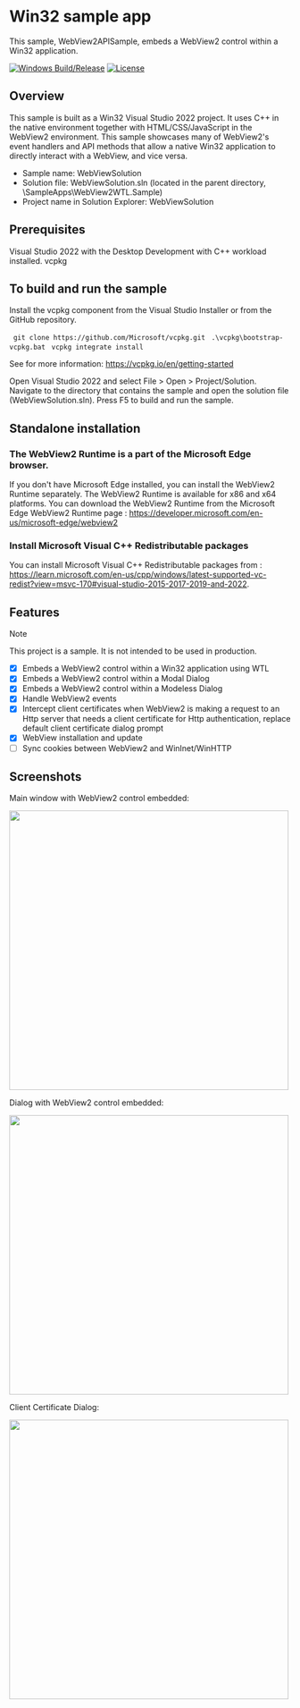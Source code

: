 

# Win32 sample app

This sample, WebView2APISample, embeds a WebView2 control within a Win32 application.

[![Windows Build/Release](https://github.com/dev-advocacy/WebView2/actions/workflows/windowsbuild.yml/badge.svg)](https://github.com/dev-advocacy/WebView2/actions/workflows/windowsbuild.yml)
[![License](https://img.shields.io/badge/License-Apache_2.0-blue.svg)](https://opensource.org/licenses/Apache-2.0)

## Overview
This sample is built as a Win32 Visual Studio 2022 project.
It uses C++ in the native environment together with HTML/CSS/JavaScript in the WebView2 environment.
This sample showcases many of WebView2's event handlers and API methods that allow a native Win32 application to directly interact with a WebView, and vice versa.

- Sample name: WebViewSolution
- Solution file: WebViewSolution.sln (located in the parent directory, \SampleApps\WebView2WTL.Sample)
- Project name in Solution Explorer: WebViewSolution


## Prerequisites
Visual Studio 2022 with the Desktop Development with C++ workload installed.
vcpkg

## To build and run the sample

Install the vcpkg component from the Visual Studio Installer or from the GitHub repository.
  
``` git clone https://github.com/Microsoft/vcpkg.git```
``` .\vcpkg\bootstrap-vcpkg.bat```
``` vcpkg integrate install```

See for more information: https://vcpkg.io/en/getting-started

Open Visual Studio 2022 and select File > Open > Project/Solution.
Navigate to the directory that contains the sample and open the solution file (WebViewSolution.sln).
Press F5 to build and run the sample.

## Standalone installation

### The WebView2 Runtime is a part of the Microsoft Edge browser.
If you don't have Microsoft Edge installed, you can install the WebView2 Runtime separately. The WebView2 Runtime is available for x86 and x64 platforms. 
You can download the WebView2 Runtime from the Microsoft Edge WebView2 Runtime page : https://developer.microsoft.com/en-us/microsoft-edge/webview2

### Install Microsoft Visual C++ Redistributable packages 
You can install Microsoft Visual C++ Redistributable packages from : https://learn.microsoft.com/en-us/cpp/windows/latest-supported-vc-redist?view=msvc-170#visual-studio-2015-2017-2019-and-2022.


## Features
> [!NOTE]
> This project is a sample. It is not intended to be used in production.

- [x] Embeds a WebView2 control within a Win32 application using WTL
- [x] Embeds a WebView2 control within a Modal Dialog
- [x] Embeds a WebView2 control within a Modeless Dialog
- [x] Handle WebView2 events
- [x] Intercept client certificates when WebView2 is making a request to an Http server that needs a client certificate for Http authentication, replace default client certificate dialog prompt
- [x] WebView installation and update
- [ ] Sync cookies between WebView2 and WinInet/WinHTTP

## Screenshots

Main window with WebView2 control embedded:

[<img src="https://github.com/dev-advocacy/WebView2/blob/main/SampleApps/WebView2WTL.Sample/docs/WebView2_Dialog.png" width="500"/>](WebView2.png)

Dialog with WebView2 control embedded:

[<img src="https://github.com/dev-advocacy/WebView2/blob/main/SampleApps/WebView2WTL.Sample/docs/WebView2_Dialog.png" width="500"/>](WebView2_Dialog)


Client Certificate Dialog:

[<img src="https://github.com/dev-advocacy/WebView2/blob/main/SampleApps/WebView2WTL.Sample/docs/WebView2_Certificate.png" width="500"/>](WebView2_Dialog)
